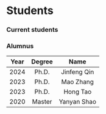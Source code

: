 # **Students**

### **Current students**



### **Alumnus**

| Year | Degree | Name | 
| :---:|     :---:    | :---:|
| 2024 | Ph.D. | Jinfeng Qin |
| 2023 | Ph.D. | Mao Zhang |
| 2023 | Ph.D. | Hong Tao |
| 2020 | Master | Yanyan Shao |
